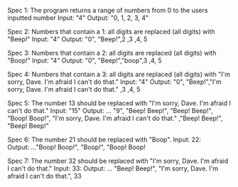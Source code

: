 Spec 1: The program returns a range of numbers from 0 to the users inputted number
Input: "4"
Output: "0, 1, 2, 3, 4"

Spec 2: Numbers that contain a 1: all digits are replaced (all digits) with "Beep!"
Input: "4"
Output: "0", "Beep!",2 ,3 ,4, 5

Spec 3: Numbers that contain a 2: all digits are replaced (all digits) with "Boop!"
Input: "4"
Output: "0", "Beep!","boop",3 ,4, 5

Spec 4: Numbers that contain a 3: all digits are replaced (all digits) with "I'm sorry, Dave. I'm afraid I can't do that."
Input: "4"
Output: "0", "Beep!","I'm sorry, Dave. I'm afraid I can't do that." ,3 ,4, 5

Spec 5: The number 13 should be replaced with "I'm sorry, Dave. I'm afraid I can't do that."
Input: "15"
Output: ... "9", "Beep! Beep!", "Beep! Beep!", "Boop! Boop!", "I'm sorry, Dave. I'm afraid I can't do that." ,"Beep! Beep!", "Beep! Beep!"

Spec 6: The number 21 should be replaced with "Boop".
Input: 22:  
Output: ..."Boop! Boop!", "Boop!", "Boop! Boop!

Spec 7: The number 32 should be replaced with "I'm sorry, Dave. I'm afraid I can't do that."
Input: 33:
Output: ... "Beep! Beep!", "I'm sorry, Dave. I'm afraid I can't do that.", 33
